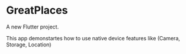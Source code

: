 # GreatPlaces

A new Flutter project.

This app demonstartes how to use native device features like (Camera, Storage, Location)

